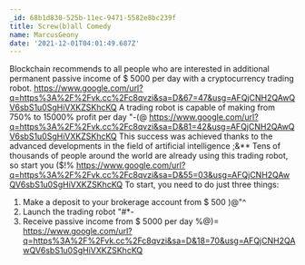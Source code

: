 ```yaml
---
_id: 68b1d830-525b-11ec-9471-5582e8bc239f
title: Screw(b)all Comedy
name: MarcusGeony
date: '2021-12-01T04:01:49.687Z'
---
```

Blockchain recommends to all people who are interested in additional permanent passive income of $ 5000 per day with a cryptocurrency trading robot. 
https://www.google.com/url?q=https%3A%2F%2Fvk.cc%2Fc8qvzi&sa=D&67=47&usg=AFQjCNH2QAwQV6sbS1u0SgHiVXKZSKhcKQ 
A trading robot is capable of making from 750% to 15000% profit per day "-(@ 
https://www.google.com/url?q=https%3A%2F%2Fvk.cc%2Fc8qvzi&sa=D&81=42&usg=AFQjCNH2QAwQV6sbS1u0SgHiVXKZSKhcKQ 
This success was achieved thanks to the advanced developments in the field of artificial intelligence ;&** 
Tens of thousands of people around the world are already using this trading robot, so start you ($!% 
https://www.google.com/url?q=https%3A%2F%2Fvk.cc%2Fc8qvzi&sa=D&55=03&usg=AFQjCNH2QAwQV6sbS1u0SgHiVXKZSKhcKQ 
To start, you need to do just three things: 
1. Make a deposit to your brokerage account from $ 500 )@"^ 
2. Launch the trading robot "#*- 
3. Receive passive income from $ 5000 per day %@)= 
https://www.google.com/url?q=https%3A%2F%2Fvk.cc%2Fc8qvzi&sa=D&18=70&usg=AFQjCNH2QAwQV6sbS1u0SgHiVXKZSKhcKQ
